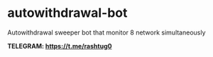 # autowithdrawal-bot
Autowithdrawal sweeper bot that monitor 8 network simultaneously

**TELEGRAM: https://t.me/rashtug0**
